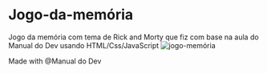 # Jogo-da-memória
Jogo da memória com tema de Rick and Morty que fiz com base na aula do Manual do Dev
usando HTML/Css/JavaScript
![jogo-memória](https://user-images.githubusercontent.com/103079964/184766646-abf24374-a86f-4ad3-b917-06956a898e2d.jpeg)
</b>
<p>Made with @Manual do Dev <p>

